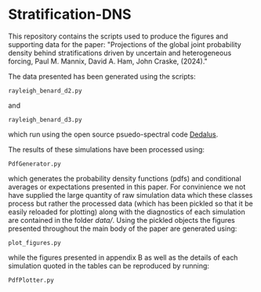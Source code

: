 # Stratification-DNS

This repository contains the scripts used to produce the figures and supporting data for the paper: "Projections of the global joint probability density behind stratifications driven by uncertain and heterogeneous forcing, Paul M. Mannix, David A. Ham, John Craske, (2024)."

The data presented has been generated using the scripts:

`rayleigh_benard_d2.py`

and

`rayleigh_benard_d3.py`

which run using the open source psuedo-spectral code [Dedalus](https://dedalus-project.org).


The results of these simulations have been processed using:

`PdfGenerator.py`

which generates the probability density functions (pdfs) and conditional averages or expectations presented in this paper. For convinience we not have supplied the large quantity of raw simulation data which these classes process but rather the processed data (which has been pickled so that it be easily reloaded for plotting) along with the diagnostics of each simulation are contained in the folder *data/*. Using the pickled objects the figures presented throughout the main body of the paper are generated using:

`plot_figures.py`

while the figures presented in appendix B as well as the details of each simulation quoted in the tables can be reproduced by running:

`PdfPlotter.py`